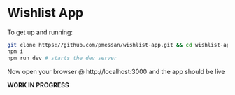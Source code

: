 # Wishlist App

To get up and running:

```bash
git clone https://github.com/pmessan/wishlist-app.git && cd wishlist-app
npm i
npm run dev # starts the dev server
```

Now open your browser @ http://localhost:3000 and the app should be live

**WORK IN PROGRESS**
